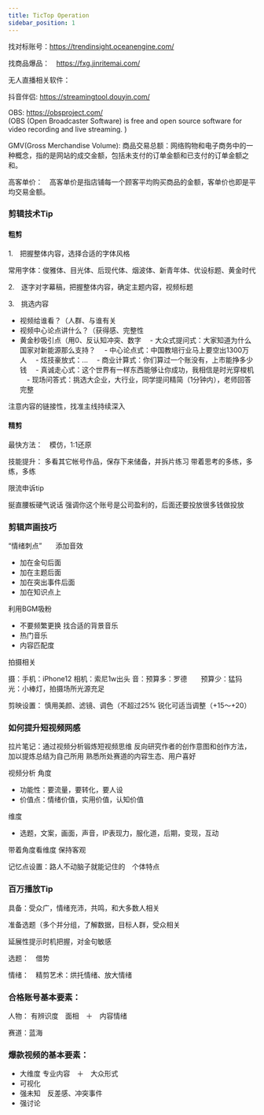 ```yaml
---
title: TicTop Operation
sidebar_position: 1
---
```



找对标账号：https://trendinsight.oceanengine.com/


找商品爆品：　https://fxg.jinritemai.com/


无人直播相关软件：

抖音伴侣: https://streamingtool.douyin.com/

OBS: https://obsproject.com/  
(OBS (Open Broadcaster Software) is free and open source software for video recording and live streaming. )

GMV(Gross Merchandise Volume):
商品交易总额：网络购物和电子商务中的一种概念，指的是网站的成交金额，包括未支付的订单金额和已支付的订单金额之和。

高客单价：　高客单价是指店铺每一个顾客平均购买商品的金额，客单价也即是平均交易金额。 

### 剪辑技术Tip

#### 粗剪

1.　把握整体内容，选择合适的字体风格

常用字体：俊雅体、目光体、后现代体、烟波体、新青年体、优设标题、黄金时代

2.　逐字对字幕稿，把握整体内容，确定主题内容，视频标题

3.　挑选内容

- 视频给谁看？（人群、与谁有关
- 视频中心论点讲什么？（获得感、完整性
- 黄金秒吸引点（用0、反认知冲突、数字
　- 大众式提问式：大家知道为什么国家对新能源那么支持？
　- 中心论点式：中国教培行业马上要空出1300万人
　- 炫技豪放式：...
　- 商业计算式：你们算过一个账没有，上市能挣多少钱
　- 真诚走心式：这个世界有一样东西能够让你成功，我相信是时光穿梭机
　- 现场问答式：挑选大企业，大行业，同学提问精简（1分钟内），老师回答完整

注意内容的链接性，找准主线持续深入

#### 精剪
最快方法：　模仿，1:1还原

技能提升：
多看其它帐号作品，保存下来储备，并拆片练习
带着思考的多练，多练，多练

限流申诉tip

挻直腰板硬气说话
强调你这个账号是公司盈利的，后面还要投放很多钱做投放


### 剪辑声画技巧
“情绪刺点”　　添加音效
- 加在金句后面
- 加在主题后面
- 加在突出事件后面
- 加在知识点上

利用BGM吸粉
-  不要频繁更换
找合适的背景音乐
- 热门音乐
- 内容匹配度

拍摄相关

摄：手机：iPhone12 相机：索尼1w出头
音：预算多：罗德　　预算少：猛犸
光：小棒灯，拍摄场所光源充足

剪映设置：
慎用美颜、滤镜、调色（不超过25%
锐化可适当调整（+15～+20）

### 如何提升短视频网感

拉片笔记：通过视频分析锻炼短视频思维
反向研究作者的创作意图和创作方法，加以提炼总结为自己所用
熟悉所处赛道的内容生态、用户喜好

视频分析
角度
- 功能性：要流量，要转化，要人设
- 价值点：情绪价值，实用价值，认知价值

维度
- 选题，文案，画面，声音，IP表现力，服化道，后期，变现，互动

带着角度看维度
保持客观


记忆点设置：路人不动脑子就能记住的　个体特点




### 百万播放Tip

具备：受众广，情绪充沛，共鸣，和大多数人相关

准备选题（多个并分组，了解数据，目标人群，受众相关

延展性提示时机把握，对金句敏感

选题：　借势

情绪：　精剪艺术：烘托情绪、放大情绪


### 合格账号基本要素：

人物：
有辨识度　面相　＋　内容情绪

赛道：蓝海


### 爆款视频的基本要素：

- 大维度 专业内容　＋　大众形式
- 可视化　
- 强未知　反差感、冲突事件
- 强讨论





